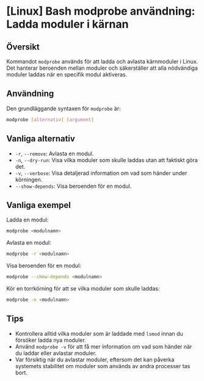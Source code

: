# [Linux] Bash modprobe användning: Ladda moduler i kärnan

## Översikt
Kommandot `modprobe` används för att ladda och avlasta kärnmoduler i Linux. Det hanterar beroenden mellan moduler och säkerställer att alla nödvändiga moduler laddas när en specifik modul aktiveras.

## Användning
Den grundläggande syntaxen för `modprobe` är:

```bash
modprobe [alternativ] [argument]
```

## Vanliga alternativ
- `-r`, `--remove`: Avlasta en modul.
- `-n`, `--dry-run`: Visa vilka moduler som skulle laddas utan att faktiskt göra det.
- `-v`, `--verbose`: Visa detaljerad information om vad som händer under körningen.
- `--show-depends`: Visa beroenden för en modul.

## Vanliga exempel
Ladda en modul:
```bash
modprobe <modulnamn>
```

Avlasta en modul:
```bash
modprobe -r <modulnamn>
```

Visa beroenden för en modul:
```bash
modprobe --show-depends <modulnamn>
```

Kör en torrkörning för att se vilka moduler som skulle laddas:
```bash
modprobe -n <modulnamn>
```

## Tips
- Kontrollera alltid vilka moduler som är laddade med `lsmod` innan du försöker ladda nya moduler.
- Använd `modprobe -v` för att få mer information om vad som händer när du laddar eller avlastar moduler.
- Var försiktig när du avlastar moduler, eftersom det kan påverka systemets stabilitet om moduler som används av andra processer tas bort.